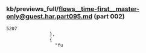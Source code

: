 ### kb/previews_full/flows__time-first__master-only@guest.har.part095.md (part 002)

```md
5207
                },
                {
                  "fu
```

```
